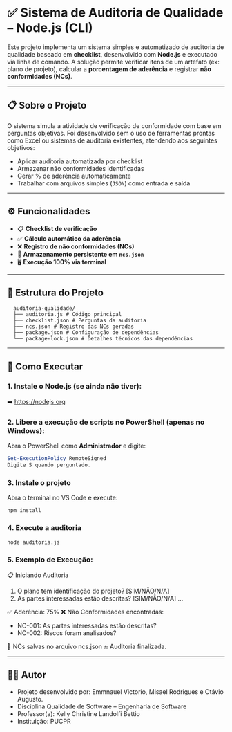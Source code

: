 # ✅ Sistema de Auditoria de Qualidade – Node.js (CLI)

Este projeto implementa um sistema simples e automatizado de auditoria de qualidade baseado em **checklist**, desenvolvido com **Node.js** e executado via linha de comando. A solução permite verificar itens de um artefato (ex: plano de projeto), calcular a **porcentagem de aderência** e registrar **não conformidades (NCs)**.

---

## 📋 Sobre o Projeto

O sistema simula a atividade de verificação de conformidade com base em perguntas objetivas. Foi desenvolvido sem o uso de ferramentas prontas como Excel ou sistemas de auditoria existentes, atendendo aos seguintes objetivos:

- Aplicar auditoria automatizada por checklist
- Armazenar não conformidades identificadas
- Gerar % de aderência automaticamente
- Trabalhar com arquivos simples (`JSON`) como entrada e saída

---

## ⚙️ Funcionalidades

- 📋 **Checklist de verificação**
- ✅ **Cálculo automático da aderência**
- ❌ **Registro de não conformidades (NCs)**
- 💾 **Armazenamento persistente em `ncs.json`**
- 🖥️ **Execução 100% via terminal**

---

## 📂 Estrutura do Projeto
```
  auditoria-qualidade/
  ├── auditoria.js # Código principal
  ├── checklist.json # Perguntas da auditoria
  ├── ncs.json # Registro das NCs geradas
  ├── package.json # Configuração de dependências
  └── package-lock.json # Detalhes técnicos das dependências
```

---

## 🚀 Como Executar

### 1. Instale o Node.js (se ainda não tiver):
➡️ https://nodejs.org


### 2. Libere a execução de scripts no PowerShell (apenas no Windows):

Abra o PowerShell como **Administrador** e digite:

```powershell
Set-ExecutionPolicy RemoteSigned
Digite S quando perguntado.
```

### 3. Instale o projeto

Abra o terminal no VS Code e execute:

```
npm install
```
### 4. Execute a auditoria
```
node auditoria.js
```
### 5. Exemplo de Execução:

📋 Iniciando Auditoria

1. O plano tem identificação do projeto? [SIM/NÃO/N/A]
2. As partes interessadas estão descritas? [SIM/NÃO/N/A]
...

✅ Aderência: 75%
❌ Não Conformidades encontradas:
- NC-001: As partes interessadas estão descritas?
- NC-002: Riscos foram analisados?

💾 NCs salvas no arquivo ncs.json
🔚 Auditoria finalizada.

---

## 👨‍💼 Autor
- Projeto desenvolvido por: Emmnauel Victorio, Misael Rodrigues e Otávio Augusto.
- Disciplina Qualidade de Software – Engenharia de Software
- Professor(a): Kelly Christine Landolfi Bettio
- Instituição: PUCPR




